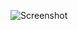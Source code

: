 ![Screenshot](https://raw.githubusercontent.com/Cryakl/Ultimate-RAT-Collection/refs/heads/main/Gh0stCringe/GHOSTSpeedVersion/Screenshot.png)
